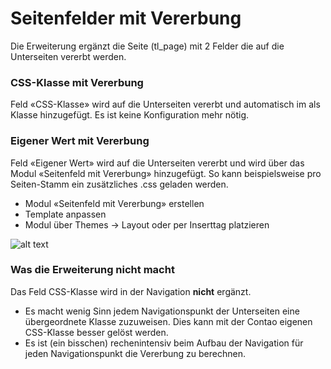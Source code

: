 # Seitenfelder mit Vererbung

Die Erweiterung ergänzt die Seite (tl_page) mit 2 Felder die auf die Unterseiten vererbt werden.

### CSS-Klasse mit Vererbung
Feld «CSS-Klasse» wird auf die Unterseiten vererbt und automatisch im <body> als Klasse hinzugefügt. Es ist keine Konfiguration mehr nötig.

### Eigener Wert mit Vererbung
Feld «Eigener Wert» wird auf die Unterseiten vererbt und wird über das Modul «Seitenfeld mit Vererbung» hinzugefügt. So kann beispielsweise pro Seiten-Stamm ein zusätzliches .css geladen werden.
- Modul «Seitenfeld mit Vererbung» erstellen
- Template anpassen
- Modul über Themes -> Layout oder per Inserttag platzieren

![alt text](https://github.com/delirius/pageinherit/blob/main/screen.jpg?raw=true)

### Was die Erweiterung nicht macht
Das Feld CSS-Klasse wird in der Navigation **nicht** ergänzt.
- Es macht wenig Sinn jedem Navigationspunkt der Unterseiten eine übergeordnete Klasse zuzuweisen. Dies kann mit der Contao eigenen CSS-Klasse besser gelöst werden.
- Es ist (ein bisschen) rechenintensiv beim Aufbau der Navigation für jeden Navigationspunkt die Vererbung zu berechnen.
